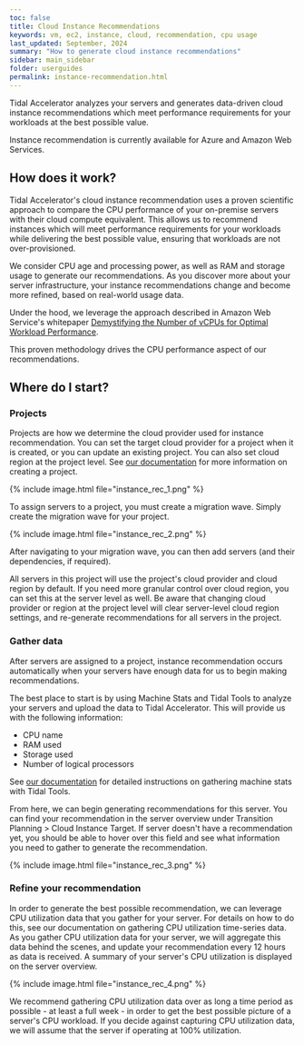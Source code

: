 ```yaml
---
toc: false
title: Cloud Instance Recommendations
keywords: vm, ec2, instance, cloud, recommendation, cpu usage
last_updated: September, 2024
summary: "How to generate cloud instance recommendations"
sidebar: main_sidebar
folder: userguides
permalink: instance-recommendation.html
---
```


Tidal Accelerator analyzes your servers and generates data-driven cloud instance recommendations which meet performance requirements for your workloads at the best possible value.

Instance recommendation is currently available for Azure and Amazon Web Services.

## How does it work?

Tidal Accelerator's cloud instance recommendation uses a proven scientific approach to compare the CPU performance of your on-premise servers with their cloud compute equivalent. This allows us to recommend instances which will meet performance requirements for your workloads while delivering the best possible value, ensuring that workloads are not over-provisioned. 

We consider CPU age and processing power, as well as RAM and storage usage to generate our recommendations. As you discover more about your server infrastructure, your instance recommendations change and become more refined, based on real-world usage data. 

Under the hood, we leverage the approach described in Amazon Web Service's whitepaper <a target="_blank" href="https://s3.ca-central-1.amazonaws.com/tidal.assets/aws-demystifying-vcpus.pdf">Demystifying the Number of vCPUs for Optimal Workload Performance</a>.

This proven methodology drives the CPU performance aspect of our recommendations.

## Where do I start?

### Projects

Projects are how we determine the cloud provider used for instance recommendation. You can set the target cloud provider for a project when it is created, or you can update an existing project. You can also set cloud region at the project level. See [our documentation](assessment-projects.html#creating-a-project) for more information on creating a project.

{% include image.html file="instance_rec_1.png" %}

To assign servers to a project, you must create a migration wave. Simply create the migration wave for your project.

{% include image.html file="instance_rec_2.png" %}

After navigating to your migration wave, you can then add servers (and their dependencies, if required).

All servers in this project will use the project's cloud provider and cloud region by default. If you need more granular control over cloud region, you can set this at the server level as well. Be aware that changing cloud provider or region at the project level will clear server-level cloud region settings, and re-generate recommendations for all servers in the project. 

### Gather data

After servers are assigned to a project, instance recommendation occurs automatically when your servers have enough data for us to begin making recommendations.

The best place to start is by using Machine Stats and Tidal Tools to analyze your servers and upload the data to Tidal Accelerator. This will provide us with the following information:
- CPU name
- RAM used
- Storage used
- Number of logical processors

See [our documentation](machine_stats.html) for detailed instructions on gathering machine stats with Tidal Tools.

From here, we can begin generating recommendations for this server. You can find your recommendation in the server overview under Transition Planning > Cloud Instance Target. If server doesn't have a recommendation yet, you should be able to hover over this field and see what information you need to gather to generate the recommendation.

{% include image.html file="instance_rec_3.png" %}

### Refine your recommendation

In order to generate the best possible recommendation, we can leverage CPU utilization data that you gather for your server. For details on how to do this, see our documentation on gathering CPU utilization time-series data. As you gather CPU utilization data for your server, we will aggregate this data behind the scenes, and update your recommendation every 12 hours as data is received. A summary of your server's CPU utilization is displayed on the server overview.

{% include image.html file="instance_rec_4.png" %}

We recommend gathering CPU utilization data over as long a time period as possible - at least a full week - in order to get the best possible picture of a server's CPU workload. If you decide against capturing CPU utilization data, we will assume that the server if operating at 100% utilization.